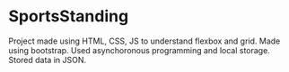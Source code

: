 # SportsStanding
Project made using HTML, CSS, JS to understand flexbox and grid. Made using bootstrap. Used asynchoronous programming and local storage. Stored data in JSON.
